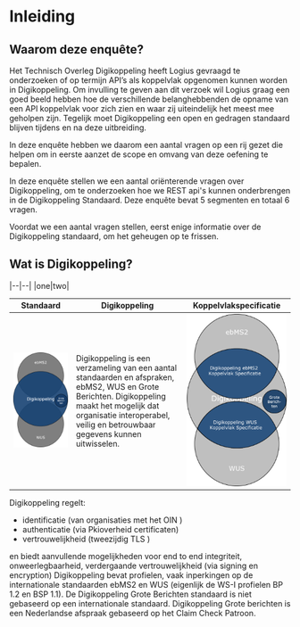 # Inleiding

## Waarom deze enquête?

Het Technisch Overleg Digikoppeling heeft Logius gevraagd te onderzoeken of op termijn API’s als koppelvlak opgenomen kunnen worden in Digikoppeling. Om invulling te geven aan dit verzoek wil Logius graag een goed beeld hebben hoe de verschillende belanghebbenden de opname van een API koppelvlak voor zich zien en waar zij uiteindelijk het meest mee geholpen zijn. Tegelijk moet Digikoppeling een open en gedragen standaard blijven tijdens en na deze uitbreiding.

In deze enquête hebben we daarom een aantal vragen op een rij gezet die helpen om in eerste aanzet de scope en omvang van deze oefening te bepalen.

In deze enquête stellen we een aantal oriënterende vragen over Digikoppeling, om te onderzoeken hoe we REST api's kunnen onderbrengen in de Digikoppeling Standaard. Deze enquête bevat 5 segmenten en totaal 6 vragen.

Voordat we een aantal vragen stellen, eerst enige informatie over de Digikoppeling standaard, om het geheugen op te frissen.

## Wat is Digikoppeling?

|--|--|
|one|two|

| Standaard| Digikoppeling| Koppelvlakspecificatie |
|---|---|---|
|![Digikoppeling Venn](media/DK_Venn.png "Title Text")|Digikoppeling is een verzameling van een aantal standaarden en afspraken, ebMS2, WUS en Grote Berichten. Digikoppeling maakt het mogelijk dat organisatie interoperabel, veilig en betrouwbaar gegevens kunnen uitwisselen. |![Digikoppeling Venn](media/DK_KVS.png "Title Text")|

Digikoppeling regelt:

- identificatie (van organisaties met het OIN )
- authenticatie (via Pkioverheid certificaten)
- vertrouwelijkheid (tweezijdig TLS )
    
en biedt aanvullende mogelijkheden voor end to end integriteit, onweerlegbaarheid, verdergaande vertrouwelijkheid (via signing en encryption) Digikoppeling bevat profielen, vaak inperkingen op de internationale standaarden ebMS2 en WUS (eigenlijk de WS-I profielen BP 1.2 en BSP 1.1). De Digikoppeling Grote Berichten standaard is niet gebaseerd op een internationale standaard. Digikoppeling Grote berichten is een Nederlandse afspraak gebaseerd op het Claim Check Patroon.
